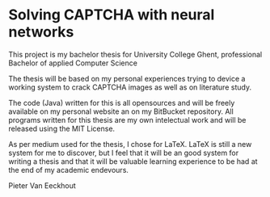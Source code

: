# Solving CAPTCHA with neural networks
This project is my bachelor thesis for University College Ghent, professional Bachelor of applied Computer Science

The thesis will be based on my personal experiences trying to device a working system to crack CAPTCHA images as well as on literature study.

The code (Java) written for this is all opensources and will be freely available on my personal website an on my BitBucket repository. All programs written for this thesis are my own intelectual work and will be released using the MIT License.

As per medium used for the thesis, I chose for LaTeX. LaTeX is still a new system for me to discover, but I feel that it will be an good system for writing a thesis and that it will be valuable learning experience to be had at the end of my academic endevours.

Pieter Van Eeckhout
